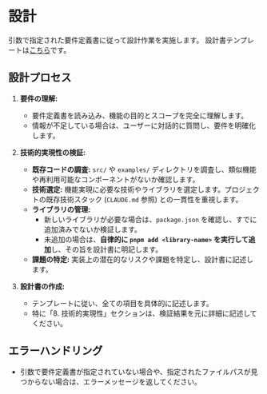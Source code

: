 # 設計

引数で指定された要件定義書に従って設計作業を実施します。
設計書テンプレートは[こちら](docs/02_features/feature-template.md)です。

## 設計プロセス

1.  **要件の理解:**
    -   要件定義書を読み込み、機能の目的とスコープを完全に理解します。
    -   情報が不足している場合は、ユーザーに対話的に質問し、要件を明確化します。

2.  **技術的実現性の検証:**
    -   **既存コードの調査:** `src/` や `examples/` ディレクトリを調査し、類似機能や再利用可能なコンポーネントがないか確認します。
    -   **技術選定:** 機能実現に必要な技術やライブラリを選定します。プロジェクトの既存技術スタック (`CLAUDE.md` 参照) との一貫性を重視します。
    -   **ライブラリの管理:**
        -   新しいライブラリが必要な場合は、`package.json` を確認し、すでに追加済みでないか検証します。
        -   未追加の場合は、**自律的に `pnpm add <library-name>` を実行して追加**し、その旨を設計書に明記します。
    -   **課題の特定:** 実装上の潜在的なリスクや課題を特定し、設計書に記述します。

3.  **設計書の作成:**
    -   テンプレートに従い、全ての項目を具体的に記述します。
    -   特に「8. 技術的実現性」セクションは、検証結果を元に詳細に記述してください。

## エラーハンドリング

-   引数で要件定義書が指定されていない場合や、指定されたファイルパスが見つからない場合は、エラーメッセージを返してください。